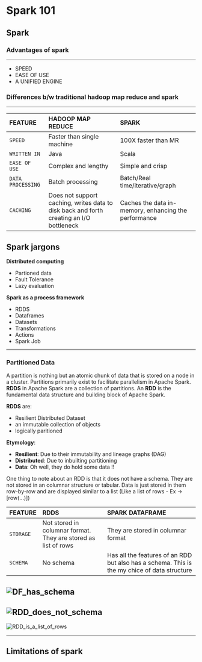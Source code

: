 # Spark 101

## Spark

### Advantages of spark
---
- SPEED
- EASE OF USE
- A UNIFIED ENGINE

### Differences b/w traditional hadoop map reduce and spark
---

| FEATURE 		 	 | HADOOP MAP REDUCE 		 	 | SPARK   						|			  
|:-------------------------- |:--------------------------|:--------------------------|
| `SPEED`      			 	 | Faster than single machine 	 | 100X faster than MR   |   			 	 
| `WRITTEN IN`    	 | Java      						 	  | Scala      			 |	 
| `EASE OF USE` 	 | Complex and lengthy 						 	  | Simple and crisp    |  			 	 
| `DATA PROCESSING` 	 	 | Batch processing 							 	 | Batch/Real time/iterative/graph |     			 	 
| `CACHING` 	 	 | Does not support caching, writes data to disk back and forth creating an I/O bottleneck    	  | Caches the data in-memory, enhancing the performance |     			 	 

## Spark jargons

**Distributed computing** 
  - Partioned data
  - Fault Tolerance
  - Lazy evaluation

**Spark as a process framework**
  - RDDS
  - Dataframes
  - Datasets
  - Transformations
  - Actions
  - Spark Job
---

### Partitioned Data
A partition is nothing but an atomic chunk of data that is stored on a node in a cluster. Partitions primarily exist to facilitate parallelism in Apache Spark. **RDDS** in Apache Spark are a collection of partitions. An **RDD** is the fundamental data structure and building block of Apache Spark.

**RDDS** are:
  - Resilient Distributed Dataset
  - an immutable collection of objects
  - logically paritioned


**Etymology**:
- **Resilient**: Due to their immutability and lineage graphs (DAG)
- **Distributed**: Due to inbuilting partitioning
- **Data**: Oh well, they do hold some data !!


One thing to note about an RDD is that it does not have a schema. They are not stored in an columnar structure or tabular. Data is just stored in them row-by-row and are displayed similar to a list (Like a list of rows - Ex -> [row(...)])

| FEATURE 		 	 | RDDS 		 	 | SPARK DATAFRAME   				|					  
|:-------------------------- |:-------------------------|:-------------------------|
| `STORAGE`      			 	 | Not stored in columnar format. They are stored as list of rows 	 | They are stored in columnar format  |  
| `SCHEMA`      			 	 | No schema 	 | Has all the features of an RDD but also has a schema. This is the my chice of data structure |while coding in Pyspark     			 	 


![DF_has_schema](https://github.com/JyotsnaP/Spark/images/DF_has_schema.png)
--

![RDD_does_not_schema](https://github.com/JyotsnaP/Spark/images/RDD_does_not_schema.png)
--

![RDD_is_a_list_of_rows](https://github.com/JyotsnaP/Spark/images/RDD_is_a_list_of_rows.png)


---
## Limitations of spark


